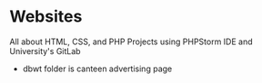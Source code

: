 # Websites
All about HTML, CSS, and PHP Projects using PHPStorm IDE and University's GitLab <br>
- dbwt folder is canteen advertising page
